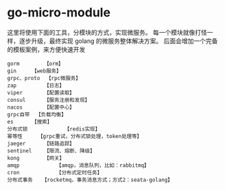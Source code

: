 # go-micro-module

这里将使用下面的工具，分模块的方式，实现微服务。
每一个模块就像打怪一样，逐步升级，最终实现 golang 的微服务整体解决方案。
后面会增加一个完备的模板案例，来方便快速开发

```
gorm		【orm】
gin		【web服务】
grpc、proto	【rpc微服务】
zap 		【日志】
viper		【配置读取】
consul 		【服务注册和发现】
nacos		【配置中心】
grpc自带	【负载均衡】
es		【搜索】
分布式锁	        【redis实现】
幂等性		【grpc重试，分布式锁处理，token处理等】
jaeger		【链路追踪】
sentinel	【限流、熔断、降级】
kong		【网关】
amqp            【amqp，消息队列，比如：rabbitmq】
cron            【分布式定时任务】
分布式事务	【rocketmq，事务消息方式；方式2：seata-golang】
```

